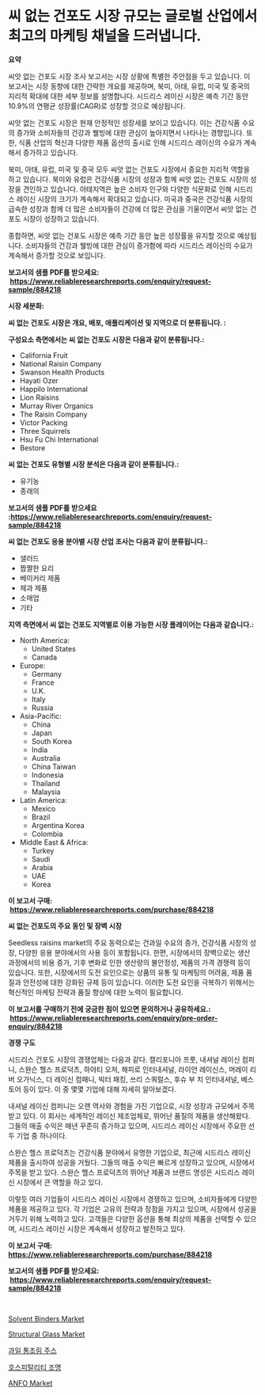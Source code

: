 <p><h1>씨 없는 건포도 시장 규모는 글로벌 산업에서 최고의 마케팅 채널을 드러냅니다.</h1></p><p><strong>요약</strong></p>
<p><p>씨앗 없는 건포도 시장 조사 보고서는 시장 상황에 특별한 주안점을 두고 있습니다. 이 보고서는 시장 동향에 대한 간략한 개요를 제공하며, 북미, 아태, 유럽, 미국 및 중국의 지리적 확대에 대한 세부 정보를 설명합니다. 시드리스 레이신 시장은 예측 기간 동안 10.9%의 연평균 성장률(CAGR)로 성장할 것으로 예상됩니다.</p><p>씨앗 없는 건포도 시장은 현재 안정적인 성장세를 보이고 있습니다. 이는 건강식품 수요의 증가와 소비자들의 건강과 웰빙에 대한 관심이 높아지면서 나타나는 경향입니다. 또한, 식품 산업의 혁신과 다양한 제품 옵션의 출시로 인해 시드리스 레이신의 수요가 계속해서 증가하고 있습니다.</p><p>북미, 아태, 유럽, 미국 및 중국 모두 씨앗 없는 건포도 시장에서 중요한 지리적 역할을 하고 있습니다. 북미와 유럽은 건강식품 시장의 성장과 함께 씨앗 없는 건포도 시장의 성장을 견인하고 있습니다. 아태지역은 높은 소비자 인구와 다양한 식문화로 인해 시드리스 레이신 시장의 크기가 계속해서 확대되고 있습니다. 미국과 중국은 건강식품 시장의 급속한 성장과 함께 더 많은 소비자들이 건강에 더 많은 관심을 기울이면서 씨앗 없는 건포도 시장이 성장하고 있습니다.</p><p>종합하면, 씨앗 없는 건포도 시장은 예측 기간 동안 높은 성장률을 유지할 것으로 예상됩니다. 소비자들의 건강과 웰빙에 대한 관심이 증가함에 따라 시드리스 레이신의 수요가 계속해서 증가할 것으로 보입니다.</p></p>
<p><strong>보고서의 샘플 PDF를 받으세요: &nbsp;<a href="https://www.reliableresearchreports.com/enquiry/request-sample/884218">https://www.reliableresearchreports.com/enquiry/request-sample/884218</a></strong></p>
<p><strong>시장 세분화:</strong></p>
<p><strong> 씨 없는 건포도 시장은 개요, 배포, 애플리케이션 및 지역으로 더 분류됩니다. :</strong></p>
<p><strong>구성요소 측면에서는 씨 없는 건포도 시장은 다음과 같이 분류됩니다.:</strong></p>
<p><ul><li>California Fruit</li><li>National Raisin Company</li><li>Swanson Health Products</li><li>Hayati Ozer</li><li>Happilo International</li><li>Lion Raisins</li><li>Murray River Organics</li><li>The Raisin Company</li><li>Victor Packing</li><li>Three Squirrels</li><li>Hsu Fu Chi International</li><li>Bestore</li></ul></p>
<p><strong> 씨 없는 건포도 유형별 시장 분석은 다음과 같이 분류됩니다.:</strong></p>
<p><ul><li>유기농</li><li>종래의</li></ul></p>
<p><strong>보고서의 샘플 PDF를 받으세요 :<a href="https://www.reliableresearchreports.com/enquiry/request-sample/884218">https://www.reliableresearchreports.com/enquiry/request-sample/884218</a></strong></p>
<p><strong> 씨 없는 건포도 응용 분야별 시장 산업 조사는 다음과 같이 분류됩니다.:</strong></p>
<p><ul><li>샐러드</li><li>짭짤한 요리</li><li>베이커리 제품</li><li>제과 제품</li><li>소매업</li><li>기타</li></ul></p>
<p><strong>지역 측면에서 씨 없는 건포도 지역별로 이용 가능한 시장 플레이어는 다음과 같습니다.:</strong></p>
<p><ul>
    <li>
        North America:
        <ul>
            <li>United States</li>
            <li>Canada</li>
        </ul>
    </li>
    <li>
        Europe:
        <ul>
            <li>Germany</li>
            <li>France</li>
            <li>U.K.</li>
            <li>Italy</li>
            <li>Russia</li>
        </ul>
    </li>
    <li>
        Asia-Pacific:
        <ul>
            <li>China</li>
            <li>Japan</li>
            <li>South Korea</li>
            <li>India</li>
            <li>Australia</li>
            <li>China Taiwan</li>
            <li>Indonesia</li>
            <li>Thailand</li>
            <li>Malaysia</li>
        </ul>
    </li>
    <li>
        Latin America:
        <ul>
            <li>Mexico</li>
            <li>Brazil</li>
            <li>Argentina Korea</li>
            <li>Colombia</li>
        </ul>
    </li>
    <li>
        Middle East & Africa:
        <ul>
            <li>Turkey</li>
            <li>Saudi</li>
            <li>Arabia</li>
            <li>UAE</li>
            <li>Korea</li>
        </ul>
    </li>
    </ul></p>
<p><strong>이 보고서 구매: &nbsp;<a href="https://www.reliableresearchreports.com/purchase/884218">https://www.reliableresearchreports.com/purchase/884218</a></strong></p>
<p><strong>씨 없는 건포도의 주요 동인 및 장벽 시장</strong></p>
<p><p>Seedless raisins market의 주요 동력으로는 건과일 수요의 증가, 건강식품 시장의 성장, 다양한 응용 분야에서의 사용 등이 포함됩니다. 한편, 시장에서의 장벽으로는 생산 과정에서의 비용 증가, 기후 변화로 인한 생산량의 불안정성, 제품의 가격 경쟁력 등이 있습니다. 또한, 시장에서의 도전 요인으로는 상품의 유통 및 마케팅의 어려움, 제품 품질과 안전성에 대한 강화된 규제 등이 있습니다. 이러한 도전 요인을 극복하기 위해서는 혁신적인 마케팅 전략과 품질 향상에 대한 노력이 필요합니다.</p></p>
<p><strong>이 보고서를 구매하기 전에 궁금한 점이 있으면 문의하거나 공유하세요.: &nbsp;<a href="https://www.reliableresearchreports.com/enquiry/pre-order-enquiry/884218">https://www.reliableresearchreports.com/enquiry/pre-order-enquiry/884218</a></strong></p>
<p><strong>경쟁 구도</strong></p>
<p><p>시드리스 건포도 시장의 경쟁업체는 다음과 같다. 캘리포니아 프룻, 내셔널 레이신 컴퍼니, 스완슨 헬스 프로덕츠, 하야티 오저, 해피로 인터내셔널, 라이언 레이신스, 머레이 리버 오가닉스, 더 레이신 컴패니, 빅터 패킹, 쓰리 스쿼럴스, 후슈 부 치 인터내셔널, 베스토어 등이 있다. 이 중 몇몇 기업에 대해 자세히 알아보겠다.</p><p>내셔널 레이신 컴퍼니는 오랜 역사와 경험을 가진 기업으로, 시장 성장과 규모에서 주목받고 있다. 이 회사는 세계적인 레이신 제조업체로, 뛰어난 품질의 제품을 생산해왔다. 그들의 매출 수익은 매년 꾸준히 증가하고 있으며, 시드리스 레이신 시장에서 주요한 선두 기업 중 하나이다.</p><p>스완슨 헬스 프로덕츠는 건강식품 분야에서 유명한 기업으로, 최근에 시드리스 레이신 제품을 출시하여 성공을 거뒀다. 그들의 매출 수익은 빠르게 성장하고 있으며, 시장에서 주목을 받고 있다. 스완슨 헬스 프로덕츠의 뛰어난 제품과 브랜드 명성은 시드리스 레이신 시장에서 큰 역할을 하고 있다.</p><p>이렇듯 여러 기업들이 시드리스 레이신 시장에서 경쟁하고 있으며, 소비자들에게 다양한 제품을 제공하고 있다. 각 기업은 고유의 전략과 장점을 가지고 있으며, 시장에서 성공을 거두기 위해 노력하고 있다. 고객들은 다양한 옵션을 통해 최상의 제품을 선택할 수 있으며, 시드리스 레이신 시장은 계속해서 성장하고 발전하고 있다.</p></p>
<p><strong>이 보고서 구매: &nbsp; <a href="https://www.reliableresearchreports.com/purchase/884218">https://www.reliableresearchreports.com/purchase/884218</a></strong></p>
<p><strong>보고서의 샘플 PDF를 받으세요: &nbsp;<a href="https://www.reliableresearchreports.com/enquiry/request-sample/884218">https://www.reliableresearchreports.com/enquiry/request-sample/884218</a></strong><strong></strong></p>
<p>&nbsp;</p>
<p><p><a href="https://github.com/gulaimolin/Market-Research-Report-List-3/blob/main/solvent-binders-market.md">Solvent Binders Market</a></p><p><a href="https://issuu.com/reportprime-2/docs/structural-glass-market-size-2030.pptx">Structural Glass Market</a></p><p><a href="https://github.com/vs019sa3m8x/Market-Research-Report-List-1/blob/main/79855381265.md">과일 통조림 주스</a></p><p><a href="https://github.com/lzrvbyqzftro57/Market-Research-Report-List-1/blob/main/43689131264.md">호스피탈리티 조명</a></p><p><a href="https://issuu.com/reportprime-2/docs/anfo-market-size-2030.pptx">ANFO Market</a></p></p>